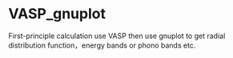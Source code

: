 # VASP_gnuplot
First-principle calculation use VASP then use gnuplot to get radial distribution function，energy bands or phono bands etc. 
